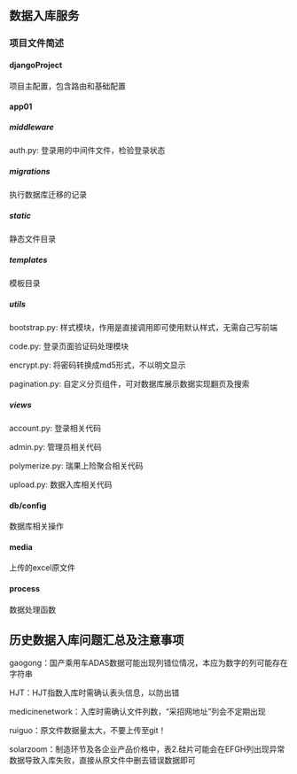 ## 数据入库服务
### 项目文件简述
#### djangoProject
项目主配置，包含路由和基础配置
#### app01
##### middleware
auth.py: 登录用的中间件文件，检验登录状态

##### migrations
执行数据库迁移的记录

##### static
静态文件目录

##### templates
模板目录

##### utils
bootstrap.py: 样式模块，作用是直接调用即可使用默认样式，无需自己写前端

code.py: 登录页面验证码处理模块

encrypt.py: 将密码转换成md5形式，不以明文显示

pagination.py: 自定义分页组件，可对数据库展示数据实现翻页及搜索

##### views
account.py: 登录相关代码

admin.py: 管理员相关代码

polymerize.py: 瑞果上险聚合相关代码

upload.py: 数据入库相关代码

#### db/config
数据库相关操作

#### media
上传的excel原文件

#### process
数据处理函数


## 历史数据入库问题汇总及注意事项
gaogong：国产乘用车ADAS数据可能出现列错位情况，本应为数字的列可能存在字符串

HJT：HJT指数入库时需确认表头信息，以防出错

medicinenetwork：入库时需确认文件列数，“采招网地址”列会不定期出现

ruiguo：原文件数据量太大，不要上传至git！

solarzoom：制造环节及各企业产品价格中，表2.硅片可能会在EFGH列出现异常数据导致入库失败，直接从原文件中删去错误数据即可